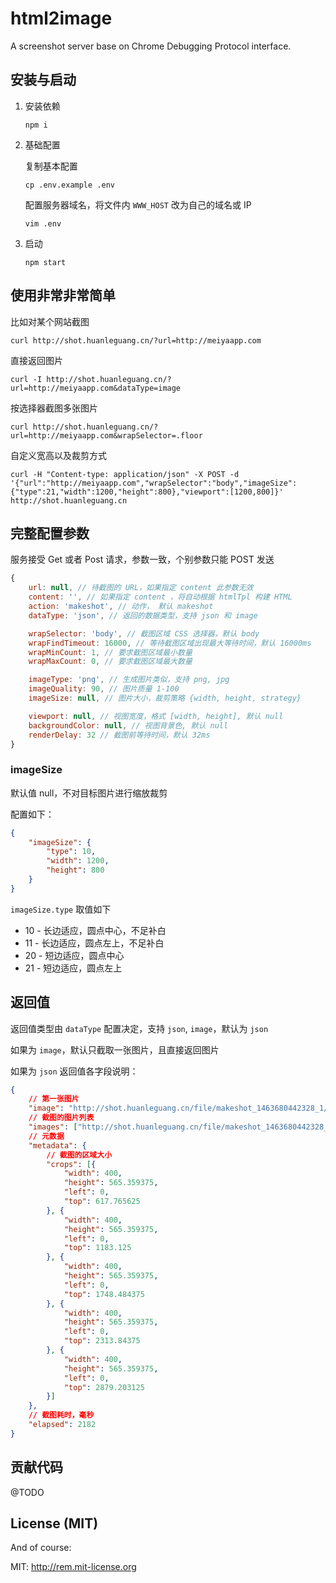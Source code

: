 # html2image

A screenshot server base on Chrome Debugging Protocol interface.

## 安装与启动

1. 安装依赖

    ```
    npm i
    ```

2. 基础配置

    复制基本配置

    ```
    cp .env.example .env
    ```

    配置服务器域名，将文件内 `WWW_HOST` 改为自己的域名或 IP

    ```
    vim .env

    ```

3. 启动

    ```
    npm start
    ```


## 使用非常非常简单

比如对某个网站截图

```
curl http://shot.huanleguang.cn/?url=http://meiyaapp.com
```

直接返回图片

```
curl -I http://shot.huanleguang.cn/?url=http://meiyaapp.com&dataType=image
```

按选择器截图多张图片

```
curl http://shot.huanleguang.cn/?url=http://meiyaapp.com&wrapSelector=.floor
```

自定义宽高以及裁剪方式

```
curl -H "Content-type: application/json" -X POST -d '{"url":"http://meiyaapp.com","wrapSelector":"body","imageSize":{"type":21,"width":1200,"height":800},"viewport":[1200,800]}' http://shot.huanleguang.cn
```

## 完整配置参数

服务接受 Get 或者 Post 请求，参数一致，个别参数只能 POST 发送

```javascript
{
    url: null, // 待截图的 URL，如果指定 content 此参数无效
    content: '', // 如果指定 content ，将自动根据 htmlTpl 构建 HTML
    action: 'makeshot', // 动作， 默认 makeshot
    dataType: 'json', // 返回的数据类型，支持 json 和 image

    wrapSelector: 'body', // 截图区域 CSS 选择器，默认 body
    wrapFindTimeout: 16000, // 等待截图区域出现最大等待时间，默认 16000ms
    wrapMinCount: 1, // 要求截图区域最小数量
    wrapMaxCount: 0, // 要求截图区域最大数量

    imageType: 'png', // 生成图片类似，支持 png, jpg
    imageQuality: 90, // 图片质量 1-100
    imageSize: null, // 图片大小，裁剪策略 {width, height, strategy}

    viewport: null, // 视图宽度，格式 [width, height], 默认 null
    backgroundColor: null, // 视图背景色, 默认 null
    renderDelay: 32 // 截图前等待时间，默认 32ms
}
```

### imageSize

默认值 null，不对目标图片进行缩放裁剪

配置如下：

```json
{
    "imageSize": {
        "type": 10,
        "width": 1200,
        "height": 800
    }
}
```

`imageSize.type` 取值如下

- 10 - 长边适应，圆点中心，不足补白
- 11 - 长边适应，圆点左上，不足补白
- 20 - 短边适应，圆点中心
- 21 - 短边适应，圆点左上


## 返回值

返回值类型由 `dataType` 配置决定，支持 `json`, `image`，默认为 `json`

如果为 `image`，默认只截取一张图片，且直接返回图片

如果为 `json` 返回值各字段说明：

```json
{
    // 第一张图片
    "image": "http://shot.huanleguang.cn/file/makeshot_1463680442328_1/out.png",
    // 截图的图片列表
    "images": ["http://shot.huanleguang.cn/file/makeshot_1463680442328_1/out.png", "http://shot.huanleguang.cn/file/makeshot_1463680442328_1/out-2.png", "http://shot.huanleguang.cn/file/makeshot_1463680442328_1/out-3.png", "http://shot.huanleguang.cn/file/makeshot_1463680442328_1/out-4.png", "http://shot.huanleguang.cn/file/makeshot_1463680442328_1/out-5.png"],
    // 元数据
    "metadata": {
        // 截图的区域大小
        "crops": [{
            "width": 400,
            "height": 565.359375,
            "left": 0,
            "top": 617.765625
        }, {
            "width": 400,
            "height": 565.359375,
            "left": 0,
            "top": 1183.125
        }, {
            "width": 400,
            "height": 565.359375,
            "left": 0,
            "top": 1748.484375
        }, {
            "width": 400,
            "height": 565.359375,
            "left": 0,
            "top": 2313.84375
        }, {
            "width": 400,
            "height": 565.359375,
            "left": 0,
            "top": 2879.203125
        }]
    },
    // 截图耗时，毫秒
    "elapsed": 2182
}
```


## 贡献代码

@TODO


## License (MIT)

And of course:

MIT: http://rem.mit-license.org
